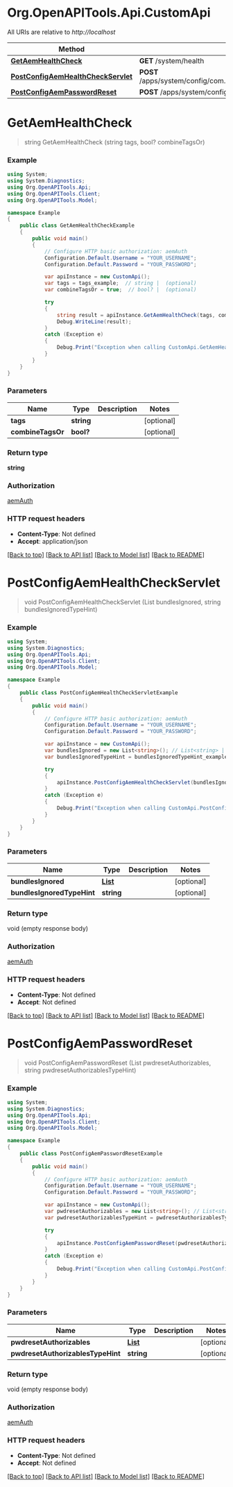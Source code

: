 # Org.OpenAPITools.Api.CustomApi

All URIs are relative to *http://localhost*

Method | HTTP request | Description
------------- | ------------- | -------------
[**GetAemHealthCheck**](CustomApi.md#getaemhealthcheck) | **GET** /system/health | 
[**PostConfigAemHealthCheckServlet**](CustomApi.md#postconfigaemhealthcheckservlet) | **POST** /apps/system/config/com.shinesolutions.healthcheck.hc.impl.ActiveBundleHealthCheck | 
[**PostConfigAemPasswordReset**](CustomApi.md#postconfigaempasswordreset) | **POST** /apps/system/config/com.shinesolutions.aem.passwordreset.Activator | 


<a name="getaemhealthcheck"></a>
# **GetAemHealthCheck**
> string GetAemHealthCheck (string tags, bool? combineTagsOr)



### Example
```csharp
using System;
using System.Diagnostics;
using Org.OpenAPITools.Api;
using Org.OpenAPITools.Client;
using Org.OpenAPITools.Model;

namespace Example
{
    public class GetAemHealthCheckExample
    {
        public void main()
        {
            // Configure HTTP basic authorization: aemAuth
            Configuration.Default.Username = "YOUR_USERNAME";
            Configuration.Default.Password = "YOUR_PASSWORD";

            var apiInstance = new CustomApi();
            var tags = tags_example;  // string |  (optional) 
            var combineTagsOr = true;  // bool? |  (optional) 

            try
            {
                string result = apiInstance.GetAemHealthCheck(tags, combineTagsOr);
                Debug.WriteLine(result);
            }
            catch (Exception e)
            {
                Debug.Print("Exception when calling CustomApi.GetAemHealthCheck: " + e.Message );
            }
        }
    }
}
```

### Parameters

Name | Type | Description  | Notes
------------- | ------------- | ------------- | -------------
 **tags** | **string**|  | [optional] 
 **combineTagsOr** | **bool?**|  | [optional] 

### Return type

**string**

### Authorization

[aemAuth](../README.md#aemAuth)

### HTTP request headers

 - **Content-Type**: Not defined
 - **Accept**: application/json

[[Back to top]](#) [[Back to API list]](../README.md#documentation-for-api-endpoints) [[Back to Model list]](../README.md#documentation-for-models) [[Back to README]](../README.md)

<a name="postconfigaemhealthcheckservlet"></a>
# **PostConfigAemHealthCheckServlet**
> void PostConfigAemHealthCheckServlet (List<string> bundlesIgnored, string bundlesIgnoredTypeHint)



### Example
```csharp
using System;
using System.Diagnostics;
using Org.OpenAPITools.Api;
using Org.OpenAPITools.Client;
using Org.OpenAPITools.Model;

namespace Example
{
    public class PostConfigAemHealthCheckServletExample
    {
        public void main()
        {
            // Configure HTTP basic authorization: aemAuth
            Configuration.Default.Username = "YOUR_USERNAME";
            Configuration.Default.Password = "YOUR_PASSWORD";

            var apiInstance = new CustomApi();
            var bundlesIgnored = new List<string>(); // List<string> |  (optional) 
            var bundlesIgnoredTypeHint = bundlesIgnoredTypeHint_example;  // string |  (optional) 

            try
            {
                apiInstance.PostConfigAemHealthCheckServlet(bundlesIgnored, bundlesIgnoredTypeHint);
            }
            catch (Exception e)
            {
                Debug.Print("Exception when calling CustomApi.PostConfigAemHealthCheckServlet: " + e.Message );
            }
        }
    }
}
```

### Parameters

Name | Type | Description  | Notes
------------- | ------------- | ------------- | -------------
 **bundlesIgnored** | [**List<string>**](string.md)|  | [optional] 
 **bundlesIgnoredTypeHint** | **string**|  | [optional] 

### Return type

void (empty response body)

### Authorization

[aemAuth](../README.md#aemAuth)

### HTTP request headers

 - **Content-Type**: Not defined
 - **Accept**: Not defined

[[Back to top]](#) [[Back to API list]](../README.md#documentation-for-api-endpoints) [[Back to Model list]](../README.md#documentation-for-models) [[Back to README]](../README.md)

<a name="postconfigaempasswordreset"></a>
# **PostConfigAemPasswordReset**
> void PostConfigAemPasswordReset (List<string> pwdresetAuthorizables, string pwdresetAuthorizablesTypeHint)



### Example
```csharp
using System;
using System.Diagnostics;
using Org.OpenAPITools.Api;
using Org.OpenAPITools.Client;
using Org.OpenAPITools.Model;

namespace Example
{
    public class PostConfigAemPasswordResetExample
    {
        public void main()
        {
            // Configure HTTP basic authorization: aemAuth
            Configuration.Default.Username = "YOUR_USERNAME";
            Configuration.Default.Password = "YOUR_PASSWORD";

            var apiInstance = new CustomApi();
            var pwdresetAuthorizables = new List<string>(); // List<string> |  (optional) 
            var pwdresetAuthorizablesTypeHint = pwdresetAuthorizablesTypeHint_example;  // string |  (optional) 

            try
            {
                apiInstance.PostConfigAemPasswordReset(pwdresetAuthorizables, pwdresetAuthorizablesTypeHint);
            }
            catch (Exception e)
            {
                Debug.Print("Exception when calling CustomApi.PostConfigAemPasswordReset: " + e.Message );
            }
        }
    }
}
```

### Parameters

Name | Type | Description  | Notes
------------- | ------------- | ------------- | -------------
 **pwdresetAuthorizables** | [**List<string>**](string.md)|  | [optional] 
 **pwdresetAuthorizablesTypeHint** | **string**|  | [optional] 

### Return type

void (empty response body)

### Authorization

[aemAuth](../README.md#aemAuth)

### HTTP request headers

 - **Content-Type**: Not defined
 - **Accept**: Not defined

[[Back to top]](#) [[Back to API list]](../README.md#documentation-for-api-endpoints) [[Back to Model list]](../README.md#documentation-for-models) [[Back to README]](../README.md)

